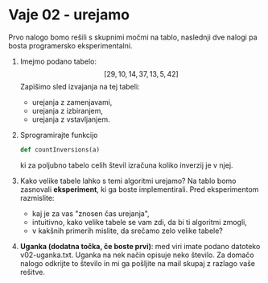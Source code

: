 # Vaje 02 - urejamo

Prvo nalogo bomo rešili s skupnimi močmi na tablo, naslednji dve nalogi pa bosta programersko eksperimentalni.

 1. Imejmo podano tabelo: $$[29, 10, 14, 37, 13, 5, 42]$$ Zapišimo sled izvajanja na tej tabeli:
    - urejanja z zamenjavami,
    - urejanja z izbiranjem,
    - urejanja z vstavljanjem.

 2. Sprogramirajte funkcijo
    ```python
    def countInversions(a)
    ```
    ki za poljubno tabelo celih števil izračuna koliko inverzij je v njej.

 3. Kako velike tabele lahko s temi algoritmi urejamo? Na tablo bomo zasnovali **eksperiment**, ki ga boste implementirali.
Pred eksperimentom razmislite:
    - kaj je za vas "znosen čas urejanja",
    - intuitivno, kako velike tabele se vam zdi, da bi ti algoritmi zmogli,
    - v kakšnih primerih mislite, da srečamo zelo velike tabele?

 4. **Uganka (dodatna točka, če boste prvi)**: med viri imate podano datoteko v02-uganka.txt. Uganka na nek način opisuje neko število. Za domačo nalogo odkrijte to število in mi ga pošljite na mail skupaj z razlago vaše rešitve.

